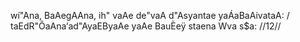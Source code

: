 wí"Ana, BaAegAAna, ih" vaAe de"vaA d"Asyantae yaÁaBaAivataA: /
taEdR"ÔaAna‘ad"AyaEByaAe yaAe BauÈeÿ staena Wva s$a: //12//